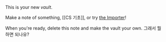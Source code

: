 This is your new *vault*.

Make a note of something, [[CS 기초]], or try [the Importer](https://help.obsidian.md/Plugins/Importer)!

When you're ready, delete this note and make the vault your own. 그래서 뭘 하면 되나유?
